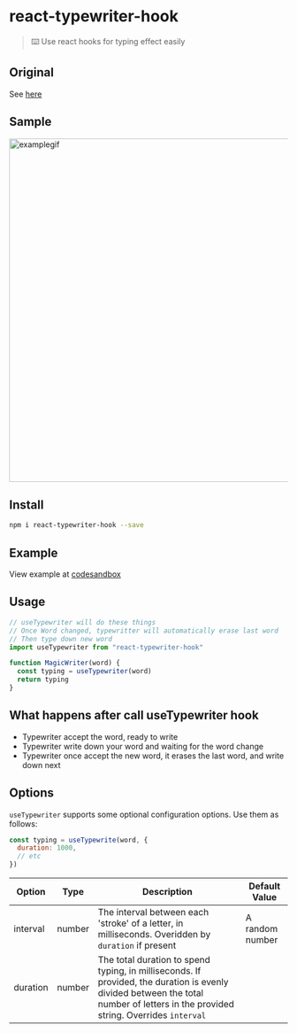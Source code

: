# react-typewriter-hook
> ⌨️   Use react hooks for typing effect easily

## Original
See [here](https://github.com/haowen737/react-typewriter-hook/)

## Sample
<img src="https://github.com/haowen737/react-typewriter-hook/blob/master/docs/example.gif" alt="examplegif" width="620">

## Install
```sh
npm i react-typewriter-hook --save
```

## Example
View example at [codesandbox](https://codesandbox.io/s/lr3q0q32vq)

## Usage
```js
// useTypewriter will do these things
// Once Word changed, typewritter will automatically erase last word
// Then type down new word
import useTypewriter from "react-typewriter-hook"

function MagicWriter(word) {
  const typing = useTypewriter(word)
  return typing
}

```
## What happens after call useTypewriter hook
- Typewriter accept the word, ready to write
- Typewriter write down your word and waiting for the word change
- Typewriter once accept the new word, it erases the last word, and write down next

## Options

`useTypewriter` supports some optional configuration options. Use them as follows:
```js
const typing = useTypewrite(word, {
  duration: 1000,
  // etc
})
```


| Option | Type | Description | Default Value |
| ----   | ---- | ----        | ----          |
| interval | number | The interval between each 'stroke' of a letter, in milliseconds. Overidden by `duration` if present | A random number |
| duration | number | The total duration to spend typing, in milliseconds. If provided, the duration is evenly divided between the total number of letters in the provided string. Overrides `interval` | |

